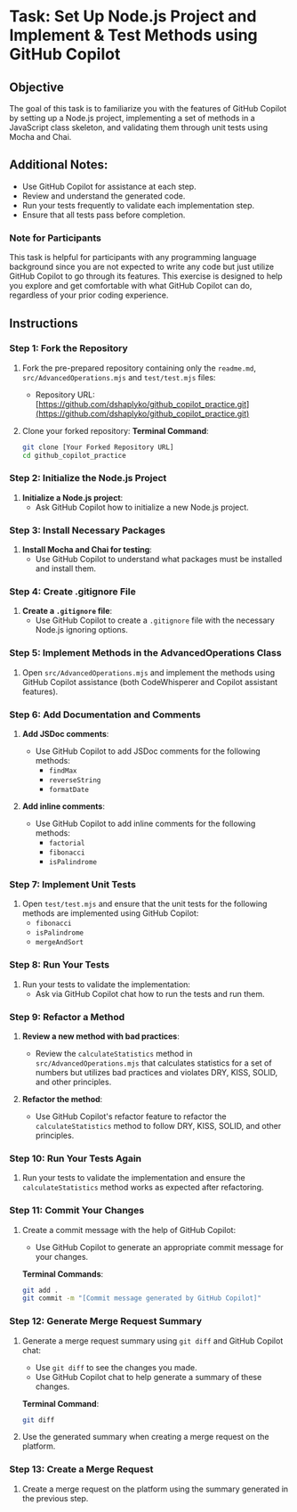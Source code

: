 # Task: Set Up Node.js Project and Implement & Test Methods using GitHub Copilot

## Objective

The goal of this task is to familiarize you with the features of GitHub Copilot by setting up a Node.js project, implementing a set of methods in a JavaScript class skeleton, and validating them through unit tests using Mocha and Chai.

## Additional Notes:
- Use GitHub Copilot for assistance at each step.
- Review and understand the generated code.
- Run your tests frequently to validate each implementation step.
- Ensure that all tests pass before completion.

### Note for Participants
This task is helpful for participants with any programming language background since you are not expected to write any code but just utilize GitHub Copilot to go through its features. This exercise is designed to help you explore and get comfortable with what GitHub Copilot can do, regardless of your prior coding experience.

## Instructions

### Step 1: Fork the Repository
1. Fork the pre-prepared repository containing only the `readme.md`, `src/AdvancedOperations.mjs` and `test/test.mjs` files:
    - Repository URL: [https://github.com/dshaplyko/github_copilot_practice.git](https://github.com/dshaplyko/github_copilot_practice.git)

2. Clone your forked repository:
    **Terminal Command**:
    ```bash
    git clone [Your Forked Repository URL]
    cd github_copilot_practice
    ```

### Step 2: Initialize the Node.js Project
1. **Initialize a Node.js project**:
    - Ask GitHub Copilot how to initialize a new Node.js project.

### Step 3: Install Necessary Packages
1. **Install Mocha and Chai for testing**:
    - Use GitHub Copilot to understand what packages must be installed and install them.

### Step 4: Create .gitignore File
1. **Create a `.gitignore` file**:
    - Use GitHub Copilot to create a `.gitignore` file with the necessary Node.js ignoring options.

### Step 5: Implement Methods in the AdvancedOperations Class
1. Open `src/AdvancedOperations.mjs` and implement the methods using GitHub Copilot assistance (both CodeWhisperer and Copilot assistant features).

### Step 6: Add Documentation and Comments
1. **Add JSDoc comments**:
    - Use GitHub Copilot to add JSDoc comments for the following methods:
        - `findMax`
        - `reverseString`
        - `formatDate`

2. **Add inline comments**:
    - Use GitHub Copilot to add inline comments for the following methods:
        - `factorial`
        - `fibonacci`
        - `isPalindrome`

### Step 7: Implement Unit Tests
1. Open `test/test.mjs` and ensure that the unit tests for the following methods are implemented using GitHub Copilot:
    - `fibonacci`
    - `isPalindrome`
    - `mergeAndSort`

### Step 8: Run Your Tests
1. Run your tests to validate the implementation:
    - Ask via GitHub Copilot chat how to run the tests and run them.

### Step 9: Refactor a Method
1. **Review a new method with bad practices**:
    - Review the `calculateStatistics` method in `src/AdvancedOperations.mjs` that calculates statistics for a set of numbers but utilizes bad practices and violates DRY, KISS, SOLID, and other principles.

2. **Refactor the method**:
    - Use GitHub Copilot's refactor feature to refactor the `calculateStatistics` method to follow DRY, KISS, SOLID, and other principles.

### Step 10: Run Your Tests Again
1. Run your tests to validate the implementation and ensure the `calculateStatistics` method works as expected after refactoring.

### Step 11: Commit Your Changes
1. Create a commit message with the help of GitHub Copilot:
    - Use GitHub Copilot to generate an appropriate commit message for your changes.

    **Terminal Commands**:
    ```bash
    git add .
    git commit -m "[Commit message generated by GitHub Copilot]"
    ```

### Step 12: Generate Merge Request Summary
1. Generate a merge request summary using `git diff` and GitHub Copilot chat:
    - Use `git diff` to see the changes you made.
    - Use GitHub Copilot chat to help generate a summary of these changes.

    **Terminal Command**:
    ```bash
    git diff
    ```

2. Use the generated summary when creating a merge request on the platform.

### Step 13: Create a Merge Request
1. Create a merge request on the platform using the summary generated in the previous step.